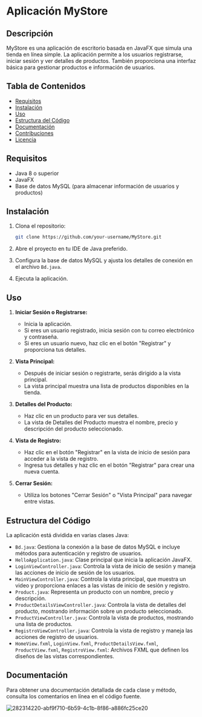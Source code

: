 # Aplicación MyStore

## Descripción

MyStore es una aplicación de escritorio basada en JavaFX que simula una tienda en línea simple. La aplicación permite a los usuarios registrarse, iniciar sesión y ver detalles de productos. También proporciona una interfaz básica para gestionar productos e información de usuarios.

## Tabla de Contenidos

- [Requisitos](#requisitos)
- [Instalación](#instalación)
- [Uso](#uso)
- [Estructura del Código](#estructura-del-código)
- [Documentación](#documentación)
- [Contribuciones](#contribuciones)
- [Licencia](#licencia)

## Requisitos

- Java 8 o superior
- JavaFX
- Base de datos MySQL (para almacenar información de usuarios y productos)

## Instalación

1. Clona el repositorio:

   ```bash
   git clone https://github.com/your-username/MyStore.git
   ```

2. Abre el proyecto en tu IDE de Java preferido.

3. Configura la base de datos MySQL y ajusta los detalles de conexión en el archivo `Bd.java`.

4. Ejecuta la aplicación.

## Uso

1. **Iniciar Sesión o Registrarse:**
   - Inicia la aplicación.
   - Si eres un usuario registrado, inicia sesión con tu correo electrónico y contraseña.
   - Si eres un usuario nuevo, haz clic en el botón "Registrar" y proporciona tus detalles.

2. **Vista Principal:**
   - Después de iniciar sesión o registrarte, serás dirigido a la vista principal.
   - La vista principal muestra una lista de productos disponibles en la tienda.

3. **Detalles del Producto:**
   - Haz clic en un producto para ver sus detalles.
   - La vista de Detalles del Producto muestra el nombre, precio y descripción del producto seleccionado.

4. **Vista de Registro:**
   - Haz clic en el botón "Registrar" en la vista de inicio de sesión para acceder a la vista de registro.
   - Ingresa tus detalles y haz clic en el botón "Registrar" para crear una nueva cuenta.

5. **Cerrar Sesión:**
   - Utiliza los botones "Cerrar Sesión" o "Vista Principal" para navegar entre vistas.

## Estructura del Código

La aplicación está dividida en varias clases Java:

- `Bd.java`: Gestiona la conexión a la base de datos MySQL e incluye métodos para autenticación y registro de usuarios.
- `HelloApplication.java`: Clase principal que inicia la aplicación JavaFX.
- `LoginViewController.java`: Controla la vista de inicio de sesión y maneja las acciones de inicio de sesión de los usuarios.
- `MainViewController.java`: Controla la vista principal, que muestra un video y proporciona enlaces a las vistas de inicio de sesión y registro.
- `Product.java`: Representa un producto con un nombre, precio y descripción.
- `ProductDetailsViewController.java`: Controla la vista de detalles del producto, mostrando información sobre un producto seleccionado.
- `ProductViewController.java`: Controla la vista de productos, mostrando una lista de productos.
- `RegistroViewController.java`: Controla la vista de registro y maneja las acciones de registro de usuarios.
- `HomeView.fxml`, `LoginView.fxml`, `ProductDetailsView.fxml`, `ProductView.fxml`, `RegistroView.fxml`: Archivos FXML que definen los diseños de las vistas correspondientes.

## Documentación

Para obtener una documentación detallada de cada clase y método, consulta los comentarios en línea en el código fuente.


![282314220-abf9f710-6b59-4c1b-8f86-a886fc25ce20](https://github.com/laragonza/MyStore2/assets/16885317/a3ad75d4-5cec-4f86-9fb6-51b147e1837c)


